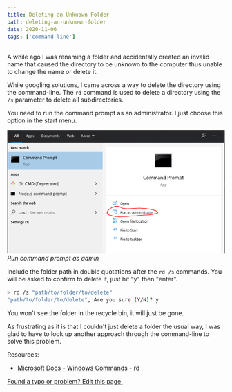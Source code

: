 ```yaml
---
title: Deleting an Unknown Folder
path: deleting-an-unknown-folder
date: 2020-11-06
tags: ['command-line']
---
```


A while ago I was renaming a folder and accidentally created an invalid name that caused the directory to be unknown to the computer thus unable to change the name or delete it.

While googling solutions, I came across a way to delete the directory using the command-line. The `rd` command is used to delete a directory using the `/s` parameter to delete all subdirectories.

You need to run the command prompt as an administrator. I just choose this option in the start menu.

![Run command prompt as admin](./images/2020-11-06/cmd-admin.png)
_Run command prompt as admin_

Include the folder path in double quotations after the `rd /s` commands. You will be asked to confirm to delete it, just hit "y" then "enter".

```bash
> rd /s "path/to/folder/to/delete"
"path/to/folder/to/delete", Are you sure (Y/N)? y
```

You won't see the folder in the recycle bin, it will just be gone.

As frustrating as it is that I couldn't just delete a folder the usual way, I was glad to have to look up another approach through the command-line to solve this problem.

Resources:

- [Microsoft Docs - Windows Commands - rd](https://docs.microsoft.com/en-us/windows-server/administration/windows-commands/rd)

[Found a typo or problem? Edit this page.]()
